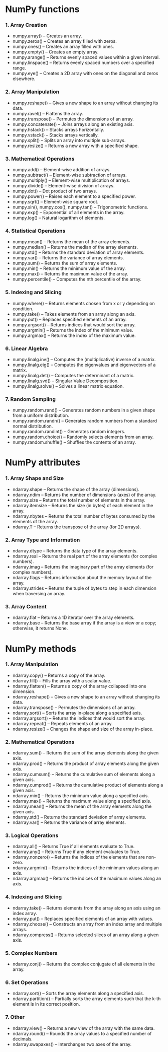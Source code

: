 # NumPy functions

### 1. Array Creation
* numpy.array() – Creates an array.
* numpy.zeros() – Creates an array filled with zeros.
* numpy.ones() – Creates an array filled with ones.
* numpy.empty() – Creates an empty array.
* numpy.arange() – Returns evenly spaced values within a given interval.
* numpy.linspace() – Returns evenly spaced numbers over a specified range.
* numpy.eye() – Creates a 2D array with ones on the diagonal and zeros elsewhere.
  
### 2. Array Manipulation
* numpy.reshape() – Gives a new shape to an array without changing its data.
* numpy.ravel() – Flattens the array.
* numpy.transpose() – Permutes the dimensions of an array.
* numpy.concatenate() – Joins arrays along an existing axis.
* numpy.hstack() – Stacks arrays horizontally.
* numpy.vstack() – Stacks arrays vertically.
* numpy.split() – Splits an array into multiple sub-arrays.
* numpy.resize() – Returns a new array with a specified shape.
  
### 3. Mathematical Operations
* numpy.add() – Element-wise addition of arrays.
* numpy.subtract() – Element-wise subtraction of arrays.
* numpy.multiply() – Element-wise multiplication of arrays.
* numpy.divide() – Element-wise division of arrays.
* numpy.dot() – Dot product of two arrays.
* numpy.power() – Raises each element to a specified power.
* numpy.sqrt() – Element-wise square root.
* numpy.sin(), numpy.cos(), numpy.tan() – Trigonometric functions.
* numpy.exp() – Exponential of all elements in the array.
* numpy.log() – Natural logarithm of elements.

### 4. Statistical Operations
* numpy.mean() – Returns the mean of the array elements.
* numpy.median() – Returns the median of the array elements.
* numpy.std() – Returns the standard deviation of array elements.
* numpy.var() – Returns the variance of array elements.
* numpy.sum() – Returns the sum of array elements.
* numpy.min() – Returns the minimum value of the array.
* numpy.max() – Returns the maximum value of the array.
* numpy.percentile() – Computes the nth percentile of the array.
  
### 5. Indexing and Slicing
* numpy.where() – Returns elements chosen from x or y depending on condition.
* numpy.take() – Takes elements from an array along an axis.
* numpy.put() – Replaces specified elements of an array.
* numpy.argsort() – Returns indices that would sort the array.
* numpy.argmin() – Returns the index of the minimum value.
* numpy.argmax() – Returns the index of the maximum value.
  
### 6. Linear Algebra
* numpy.linalg.inv() – Computes the (multiplicative) inverse of a matrix.
* numpy.linalg.eig() – Computes the eigenvalues and eigenvectors of a matrix.
* numpy.linalg.det() – Computes the determinant of a matrix.
* numpy.linalg.svd() – Singular Value Decomposition.
* numpy.linalg.solve() – Solves a linear matrix equation.

### 7. Random Sampling
* numpy.random.rand() – Generates random numbers in a given shape from a uniform distribution.
* numpy.random.randn() – Generates random numbers from a standard normal distribution.
* numpy.random.randint() – Generates random integers.
* numpy.random.choice() – Randomly selects elements from an array.
* numpy.random.shuffle() – Shuffles the contents of an array.

#  NumPy attributes

### 1. Array Shape and Size
* ndarray.shape – Returns the shape of the array (dimensions).
* ndarray.ndim – Returns the number of dimensions (axes) of the array.
* ndarray.size – Returns the total number of elements in the array.
* ndarray.itemsize – Returns the size (in bytes) of each element in the array.
* ndarray.nbytes – Returns the total number of bytes consumed by the elements of the array.
* ndarray.T – Returns the transpose of the array (for 2D arrays).

### 2. Array Type and Information
* ndarray.dtype – Returns the data type of the array elements.
* ndarray.real – Returns the real part of the array elements (for complex numbers).
* ndarray.imag – Returns the imaginary part of the array elements (for complex numbers).
* ndarray.flags – Returns information about the memory layout of the array.
* ndarray.strides – Returns the tuple of bytes to step in each dimension when traversing an array.

### 3. Array Content
* ndarray.flat – Returns a 1D iterator over the array elements.
* ndarray.base – Returns the base array if the array is a view or a copy; otherwise, it returns None.

# NumPy methods

### 1. Array Manipulation
* ndarray.copy() – Returns a copy of the array.
* ndarray.fill() – Fills the array with a scalar value.
* ndarray.flatten() – Returns a copy of the array collapsed into one dimension.
* ndarray.reshape() – Gives a new shape to an array without changing its data.
* ndarray.transpose() – Permutes the dimensions of an array.
* ndarray.sort() – Sorts the array in-place along a specified axis.
* ndarray.argsort() – Returns the indices that would sort the array.
* ndarray.repeat() – Repeats elements of an array.
* ndarray.resize() – Changes the shape and size of the array in-place.

### 2. Mathematical Operations
* ndarray.sum() – Returns the sum of the array elements along the given axis.
* ndarray.prod() – Returns the product of array elements along the given axis.
* ndarray.cumsum() – Returns the cumulative sum of elements along a given axis.
* ndarray.cumprod() – Returns the cumulative product of elements along a given axis.
* ndarray.min() – Returns the minimum value along a specified axis.
* ndarray.max() – Returns the maximum value along a specified axis.
* ndarray.mean() – Returns the mean of the array elements along the given axis.
* ndarray.std() – Returns the standard deviation of array elements.
* ndarray.var() – Returns the variance of array elements.

### 3. Logical Operations
* ndarray.all() – Returns True if all elements evaluate to True.
* ndarray.any() – Returns True if any element evaluates to True.
* ndarray.nonzero() – Returns the indices of the elements that are non-zero.
* ndarray.argmin() – Returns the indices of the minimum values along an axis.
* ndarray.argmax() – Returns the indices of the maximum values along an axis.

### 4. Indexing and Slicing
* ndarray.take() – Returns elements from the array along an axis using an index array.
* ndarray.put() – Replaces specified elements of an array with values.
* ndarray.choose() – Constructs an array from an index array and multiple arrays.
* ndarray.compress() – Returns selected slices of an array along a given axis.

### 5. Complex Numbers
* ndarray.conj() – Returns the complex conjugate of all elements in the array.

### 6. Set Operations
* ndarray.sort() – Sorts the array elements along a specified axis.
* ndarray.partition() – Partially sorts the array elements such that the k-th element is in its correct position.

### 7. Other
* ndarray.view() – Returns a new view of the array with the same data.
* ndarray.round() – Rounds the array values to a specified number of decimals.
* ndarray.swapaxes() – Interchanges two axes of the array.
